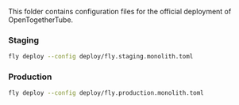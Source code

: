 This folder contains configuration files for the official deployment of OpenTogetherTube.

### Staging

```bash
fly deploy --config deploy/fly.staging.monolith.toml
```

### Production

```bash
fly deploy --config deploy/fly.production.monolith.toml
```
